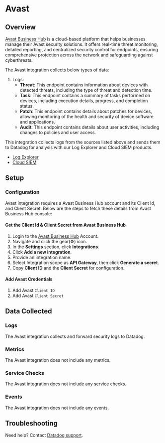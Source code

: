 # Avast

## Overview

[Avast Business Hub][1] is a cloud-based platform that helps businesses manage their Avast security solutions. It offers real-time threat monitoring, detailed reporting, and centralized security control for endpoints, ensuring comprehensive protection across the network and safeguarding against cyberthreats.

The Avast integration collects below types of data:

1. Logs:
    * **Threat**: This endpoint contains information about devices with detected threats, including the type of threat and detection time.
    * **Task**: This endpoint contains a summary of tasks performed on devices, including execution details, progress, and completion status.
    * **Patch**: This endpoint contains details about patches for devices, allowing monitoring of the health and security of device software and applications.
    * **Audit**: This endpoint contains details about user activities, including changes to policies and user access.

This integration collects logs from the sources listed above and sends them to Datadog for analysis with our Log Explorer and Cloud SIEM products.

* [Log Explorer][2]
* [Cloud SIEM][3]

## Setup

### Configuration

Avast integration requires a Avast Business Hub account and its Client Id, and Client Secret. Below are the steps to fetch these details from Avast Business Hub console:

#### Get the Client Id & Client Secret from Avast Business Hub

1. Login to the [Avast Business Hub][4] Account.
2. Navigate and click the gear(⚙️) icon.
3. In the **Settings** section, click **Integrations**.
4. Click **Add a new integration**.
5. Provide an integration name.
6. Select Integration scope as **API Gateway**, then click **Generate a secret**.
7. Copy **Client ID** and the **Client Secret** for configuration.

#### Add Avast Credentials

1. Add Avast `Client ID`
2. Add Avast `Client Secret`

## Data Collected

### Logs 

The Avast integration collects and forward security logs to Datadog.

### Metrics

The Avast integration does not include any metrics.

### Service Checks

The Avast integration does not include any service checks.

### Events

The Avast integration does not include any events.

## Troubleshooting

Need help? Contact [Datadog support][5].

[1]: https://www.avast.com/business/business-hub/
[2]: https://docs.datadoghq.com/logs/explorer/
[3]: https://www.datadoghq.com/product/cloud-siem/
[4]: https://businesshub.avast.com/
[5]: https://docs.datadoghq.com/help/